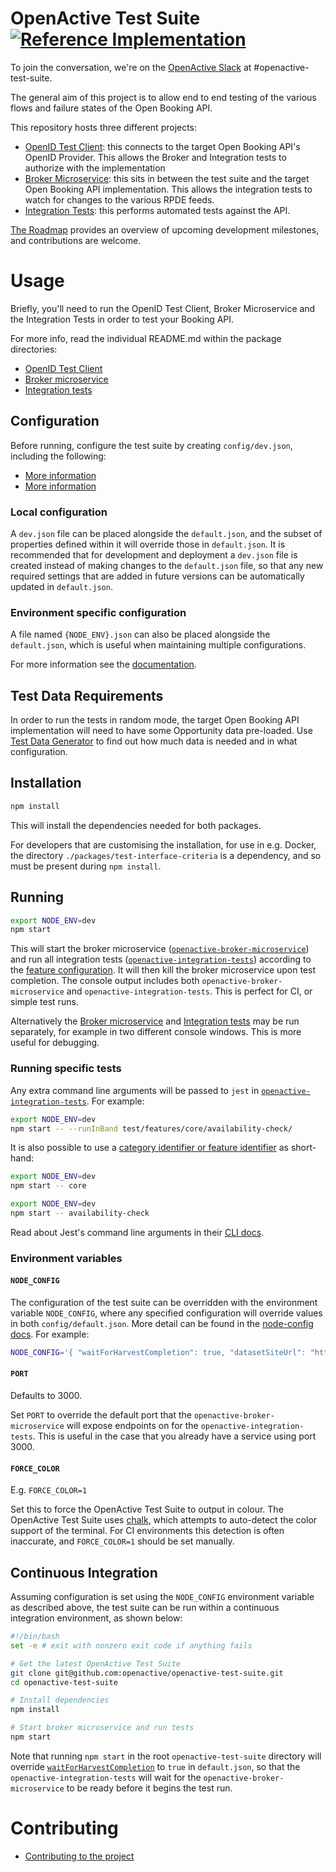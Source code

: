 # OpenActive Test Suite [![Reference Implementation](https://github.com/openactive/openactive-test-suite/workflows/Reference%20Implementation/badge.svg)](https://github.com/openactive/openactive-test-suite/actions?query=branch%3Amaster+workflow%3A%22Reference+Implementation%22)

To join the conversation, we're on the [OpenActive Slack](https://slack.openactive.io/) at #openactive-test-suite.

The general aim of this project is to allow end to end testing of the various flows and failure states of the Open Booking API.

This repository hosts three different projects:
* [OpenID Test Client](./packages/openactive-openid-test-client): this connects to the target Open Booking API's OpenID Provider. This allows the Broker and Integration tests to authorize with the implementation
* [Broker Microservice](./packages/openactive-broker-microservice/): this sits in between the test suite and the target Open Booking API implementation. This allows the integration tests to watch for changes to the various RPDE feeds.
* [Integration Tests](./packages/openactive-integration-tests): this performs automated tests against the API.

[The Roadmap](./ROADMAP.md) provides an overview of upcoming development milestones, and contributions are welcome.

# Usage

Briefly, you'll need to run the OpenID Test Client, Broker Microservice and the Integration Tests in order to test your Booking API.

For more info, read the individual README.md within the package directories:
* [OpenID Test Client](./packages/openactive-openid-test-client/)
* [Broker microservice](./packages/openactive-broker-microservice/)
* [Integration tests](./packages/openactive-integration-tests/)

## Configuration
Before running, configure the test suite by creating `config/dev.json`, including the following:
   - [More information](./packages/openactive-broker-microservice/#configuration)
   - [More information](./packages/openactive-integration-tests/#configuration)

### Local configuration

A `dev.json` file can be placed alongside the `default.json`, and the subset of properties defined within it will override those in `default.json`. It is recommended that for development and deployment a `dev.json` file is created instead of making changes to the `default.json` file, so that any new required settings that are added in future versions can be automatically updated in `default.json`.

### Environment specific configuration

A file named `{NODE_ENV}.json` can also be placed alongside the `default.json`, which is useful when maintaining multiple configurations.

For more information see the [documentation](https://github.com/lorenwest/node-config/wiki/Environment-Variables#node_env).

## Test Data Requirements

In order to run the tests in random mode, the target Open Booking API implementation will need to have some Opportunity data pre-loaded. Use [Test Data Generator](./packages/openactive-integration-tests/test-data-generator/) to find out how much data is needed and in what configuration.

## Installation
```bash
npm install
```
 
This will install the dependencies needed for both packages.

For developers that are customising the installation, for use in e.g. Docker, the directory `./packages/test-interface-criteria` is a dependency, and so must be present during `npm install`.

## Running

```bash
export NODE_ENV=dev
npm start
```

This will start the broker microservice ([`openactive-broker-microservice`](./packages/openactive-broker-microservice/)) and run all integration tests ([`openactive-integration-tests`](./packages/openactive-integration-tests)) according to the [feature configuration](./packages/openactive-integration-tests/#configuration). It will then kill the broker microservice upon test completion. The console output includes both `openactive-broker-microservice` and `openactive-integration-tests`. This is perfect for CI, or simple test runs.

Alternatively the [Broker microservice](./packages/openactive-broker-microservice/) and [Integration tests](./packages/openactive-integration-tests) may be run separately, for example in two different console windows. This is more useful for debugging.

### Running specific tests

Any extra command line arguments will be passed to `jest` in [`openactive-integration-tests`](./packages/openactive-integration-tests). For example: 

```bash
export NODE_ENV=dev
npm start -- --runInBand test/features/core/availability-check/
```

It is also possible to use a [category identifier or feature identifier](./packages/openactive-integration-tests/test/features/README.md) as short-hand:

```bash
export NODE_ENV=dev
npm start -- core
```

```bash
export NODE_ENV=dev
npm start -- availability-check
```

Read about Jest's command line arguments in their [CLI docs](https://jestjs.io/docs/en/cli).


### Environment variables

#### `NODE_CONFIG`

The configuration of the test suite can be overridden with the environment variable `NODE_CONFIG`, where any specified configuration will override values in both `config/default.json`. More detail can be found in the [node-config docs](https://github.com/lorenwest/node-config/wiki/Environment-Variables#node_config). For example:

  ```bash
  NODE_CONFIG='{ "waitForHarvestCompletion": true, "datasetSiteUrl": "https://localhost:5001/openactive", "sellers": { "primary": { "@type": "Organization", "@id": "https://localhost:5001/api/identifiers/sellers/0", "requestHeaders": { "X-OpenActive-Test-Client-Id": "test", "X-OpenActive-Test-Seller-Id": "https://localhost:5001/api/identifiers/sellers/0" } }, "secondary": { "@type": "Person", "@id": "https://localhost:5001/api/identifiers/sellers/1" } }, "useRandomOpportunities": true, "generateConformanceCertificate": true, "conformanceCertificateId": "https://openactive.io/openactive-test-suite/example-output/random/certification/" }' npm start
  ```

#### `PORT`

Defaults to 3000.

Set `PORT` to override the default port that the `openactive-broker-microservice` will expose endpoints on for the `openactive-integration-tests`. This is useful in the case that you already have a service using port 3000.

#### `FORCE_COLOR`

E.g. `FORCE_COLOR=1`

Set this to force the OpenActive Test Suite to output in colour. The OpenActive Test Suite uses [chalk](https://github.com/chalk/supports-color), which attempts to auto-detect the color support of the terminal. For CI environments this detection is often inaccurate, and `FORCE_COLOR=1` should be set manually.

## Continuous Integration

Assuming configuration is set using the `NODE_CONFIG` environment variable as described above, the test suite can be run within a continuous integration environment, as shown below:

```bash
#!/bin/bash
set -e # exit with nonzero exit code if anything fails

# Get the latest OpenActive Test Suite
git clone git@github.com:openactive/openactive-test-suite.git
cd openactive-test-suite

# Install dependencies
npm install

# Start broker microservice and run tests
npm start
```

Note that running `npm start` in the root `openactive-test-suite` directory will override [`waitForHarvestCompletion`](https://github.com/openactive/openactive-test-suite/tree/feature/project-start-script/packages/openactive-broker-microservice#waitforharvestcompletion) to `true` in `default.json`, so that the `openactive-integration-tests` will wait for the `openactive-broker-microservice` to be ready before it begins the test run.

# Contributing

- [Contributing to the project](./CONTRIBUTING.md)
